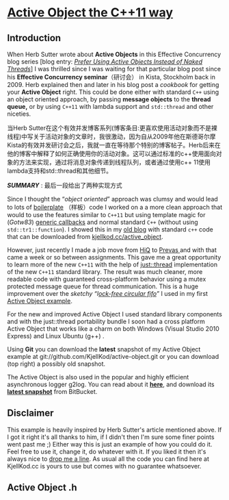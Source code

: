 # [Active Object the C++11 way](https://sites.google.com/site/kjellhedstrom2/active-object-with-cpp0x)

## Introduction

When Herb Sutter wrote about **Active Objects** in this Effective Concurrency blog series [blog entry: *[Prefer Using Active Objects Instead of Naked Threads](http://herbsutter.com/2010/07/12/effective-concurrency-prefer-using-active-objects-instead-of-naked-threads/)*] I was thrilled since I was waiting for that particular blog post since his **Effective Concurrency seminar**（研讨会） in Kista, Stockholm back in 2009. Herb explained then and later in his blog post a *cookbook* for getting your **Active Object** right. This could be done either with standard `C++` using an object oriented approach, by passing **message objects** to the **thread queue,** or by using `C++11` with lambda support and `std::thread` and other niceties.

当Herb Sutter在这个有效并发博客系列(博客条目:更喜欢使用活动对象而不是裸线程)中写关于活动对象的文章时，我很激动，因为自从2009年他在斯德哥尔摩Kista的有效并发研讨会之后，我就一直在等待那个特别的博客帖子。Herb后来在他的博客中解释了如何正确使用你的活动对象。这可以通过标准的c++使用面向对象的方法来实现，通过将消息对象传递到线程队列，或者通过使用c++ 11使用lambda支持和std::thread和其他细节。

***SUMMARY*** : 最后一段给出了两种实现方式

Since I thought the “*object oriented*” approach was clumsy and would lead to lots of [boilerplate](http://en.wikipedia.org/wiki/Boilerplate_(text)#Boilerplate_code) （样板）code I worked on a a more clean approach that would to use the features similar to `C++11` but using template magic for (*Gotw83*) [generic callbacks](http://www.gotw.ca/gotw/083.htm) and normal standard `C++` (without using `std::tr1::function`). I showed this in my [old blog](http://kjellkod.blogspot.com/2010/08/active-object.html) with standard `c++` code that can be downloaded from [kjellkod.cc/active_object](http://www.kjellkod.cc/active_object).

However, just recently I made a job move from [HiQ](http://hiq.se/en/) to [Prevas ](http://www.prevas.com/)and with that came a week or so between assignments. This gave me a great opportunity to learn more of the new `C++11` with the help of [just::thread](http://www.stdthread.co.uk/) implementation of the new `C++11` standard library. The result was much cleaner, more readable code with guaranteed cross-platform behavior using a mutex protected message queue for thread communication. This is a huge improvement over the *sketchy “l[ock-free circular fifo](http://www.codeproject.com/KB/threads/LockFree.aspx)”* I used in my first [Active Object example](http://www.kjellkod.cc/active_object).

For the new and improved Active Object I used standard library components and with the just::thread portability bundle I soon had a cross platform Active Object that works like a charm on both Windows (Visual Studio 2010 Express) and Linux Ubuntu (g++) .

Using **Git** you can download the **latest** snapshot of my Active Object example at git://github.com/KjellKod/active-object.git or you can download (top right) a possibly old snapshot.

The Active Object is also used in the popular and highly efficient asynchronous logger g2log. You can read about it [**here**](http://www.kjellkod.cc/g2log-efficient-background-io-processign-with-c11), and download its **[latest snapshot](https://bitbucket.org/KjellKod/g2log)** from BitBucket.



## Disclaimer

This example is heavily inspired by Herb Sutter's article mentioned above. If I got it right it's all thanks to him, if I didn't then I'm sure some finer points went past me ;) Either way this is just an example of how you could do it. Feel free to use it, change it, do whatever with it. If you liked it then it's always nice to [drop me a line](http://kjellkod.wordpress.com/2010/09/11/lets-try-the-new-c0x-type-of-active-object/). As usual all the code you can find here at KjellKod.cc is yours to use but comes with no guarantee whatsoever.





## Active Object .h

